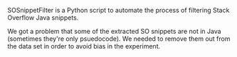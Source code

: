 SOSnippetFilter is a Python script to automate the process of filtering Stack Overflow Java snippets.

We got a problem that some of the extracted SO snippets are not in Java (sometimes they're only psuedocode). 
We needed to remove them out from the data set in order to avoid bias in the experiment.